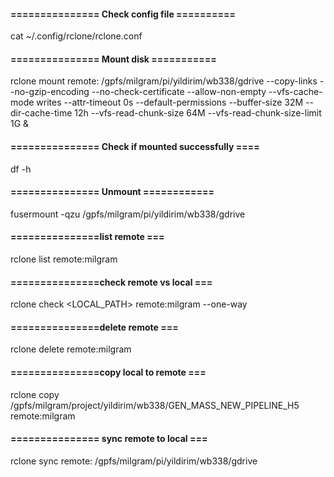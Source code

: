 #### =============== Check config file ==========
cat ~/.config/rclone/rclone.conf

#### =============== Mount disk ===========
rclone mount remote: /gpfs/milgram/pi/yildirim/wb338/gdrive --copy-links --no-gzip-encoding --no-check-certificate --allow-non-empty --vfs-cache-mode writes --attr-timeout 0s --default-permissions --buffer-size 32M --dir-cache-time 12h --vfs-read-chunk-size 64M --vfs-read-chunk-size-limit 1G &

#### ===============  Check if mounted successfully ====
df -h
#### ===============  Unmount ============

fusermount -qzu /gpfs/milgram/pi/yildirim/wb338/gdrive

#### ===============list remote ===
rclone list remote:milgram

#### ===============check remote vs local ===
rclone check <LOCAL_PATH> remote:milgram --one-way
#### ===============delete remote ===
rclone delete remote:milgram
#### ===============copy local to remote ===
rclone copy /gpfs/milgram/project/yildirim/wb338/GEN_MASS_NEW_PIPELINE_H5 remote:milgram

#### =============== sync remote to local ===
rclone sync remote: /gpfs/milgram/pi/yildirim/wb338/gdrive
